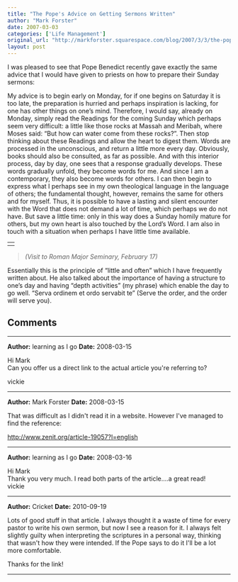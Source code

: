 ```yaml
---
title: "The Pope's Advice on Getting Sermons Written"
author: "Mark Forster"
date: 2007-03-03
categories: ['Life Management']
original_url: "http://markforster.squarespace.com/blog/2007/3/3/the-popes-advice-on-getting-sermons-written.html"
layout: post
---
```


I was pleased to see that Pope Benedict recently gave exactly the same advice that I would have given to priests on how to prepare their Sunday sermons:

My advice is to begin early on Monday, for if one begins on Saturday it is too late, the preparation is hurried and perhaps inspiration is lacking, for one has other things on one’s mind. Therefore, I would say, already on Monday, simply read the Readings for the coming Sunday which perhaps seem very difficult: a little like those rocks at Massah and Meribah, where Moses said: “But how can water come from these rocks?”. Then stop thinking about these Readings and allow the heart to digest them. Words are processed in the unconscious, and return a little more every day. Obviously, books should also be consulted, as far as possible. And with this interior process, day by day, one sees that a response gradually develops. These words gradually unfold, they become words for me. And since I am a contemporary, they also become words for others. I can then begin to express what I perhaps see in my own theological language in the language of others; the fundamental thought, however, remains the same for others and for myself. Thus, it is possible to have a lasting and silent encounter with the Word that does not demand a lot of time, which perhaps we do not have. But save a little time: only in this way does a Sunday homily mature for others, but my own heart is also touched by the Lord’s Word. I am also in touch with a situation when perhaps I have little time available.

|  |
| --- |
|  |

> *(Visit to Roman Major Seminary, February 17)*

Essentially this is the principle of “little and often” which I have frequently written about. He also talked about the importance of having a structure to one’s day and having “depth activities” (my phrase) which enable the day to go well. “Serva ordinem et ordo servabit te” (Serve the order, and the order will serve you).


## Comments

---

**Author:** learning as I go
**Date:** 2008-03-15

Hi Mark  
Can you offer us a direct link to the actual article you're referring to?   
  
vickie

---

**Author:** Mark Forster
**Date:** 2008-03-15

That was difficult as I didn't read it in a website. However I've managed to find the reference:  
  
<http://www.zenit.org/article-19057?l=english>

---

**Author:** learning as I go
**Date:** 2008-03-16

Hi Mark  
Thank you very much. I read both parts of the article....a great read!  
vickie

---

**Author:** Cricket
**Date:** 2010-09-19

Lots of good stuff in that article. I always thought it a waste of time for every pastor to write his own sermon, but now I see a reason for it. I always felt slightly guilty when interpreting the scriptures in a personal way, thinking that wasn't how they were intended. If the Pope says to do it I'll be a lot more comfortable.  
  
Thanks for the link!

---
